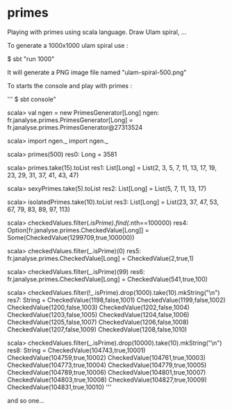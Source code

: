 primes
======

Playing with primes using scala language. Draw Ulam spiral, ...

To generate a 1000x1000 ulam spiral use : 

$ sbt "run 1000"

It will generate a PNG image file named "ulam-spiral-500.png"


To starts the console and play with primes :

'''
$ sbt console"

scala> val ngen = new PrimesGenerator[Long]
ngen: fr.janalyse.primes.PrimesGenerator[Long] = fr.janalyse.primes.PrimesGenerator@27313524

scala> import ngen._
import ngen._

scala> primes(500)
res0: Long = 3581

scala> primes.take(15).toList
res1: List[Long] = List(2, 3, 5, 7, 11, 13, 17, 19, 23, 29, 31, 37, 41, 43, 47)

scala> sexyPrimes.take(5).toList
res2: List[Long] = List(5, 7, 11, 13, 17)

scala> isolatedPrimes.take(10).toList
res3: List[Long] = List(23, 37, 47, 53, 67, 79, 83, 89, 97, 113)

scala> checkedValues.filter(_.isPrime).find(_.nth==100000)
res4: Option[fr.janalyse.primes.CheckedValue[Long]] = Some(CheckedValue(1299709,true,100000))

scala> checkedValues.filter(_.isPrime)(0)
res5: fr.janalyse.primes.CheckedValue[Long] = CheckedValue(2,true,1)

scala> checkedValues.filter(_.isPrime)(99)
res6: fr.janalyse.primes.CheckedValue[Long] = CheckedValue(541,true,100)

scala> checkedValues.filter(!_.isPrime).drop(1000).take(10).mkString("\n")
res7: String = 
CheckedValue(1198,false,1001)
CheckedValue(1199,false,1002)
CheckedValue(1200,false,1003)
CheckedValue(1202,false,1004)
CheckedValue(1203,false,1005)
CheckedValue(1204,false,1006)
CheckedValue(1205,false,1007)
CheckedValue(1206,false,1008)
CheckedValue(1207,false,1009)
CheckedValue(1208,false,1010)

scala> checkedValues.filter(_.isPrime).drop(10000).take(10).mkString("\n")
res8: String = 
CheckedValue(104743,true,10001)
CheckedValue(104759,true,10002)
CheckedValue(104761,true,10003)
CheckedValue(104773,true,10004)
CheckedValue(104779,true,10005)
CheckedValue(104789,true,10006)
CheckedValue(104801,true,10007)
CheckedValue(104803,true,10008)
CheckedValue(104827,true,10009)
CheckedValue(104831,true,10010)
'''

and so one...
